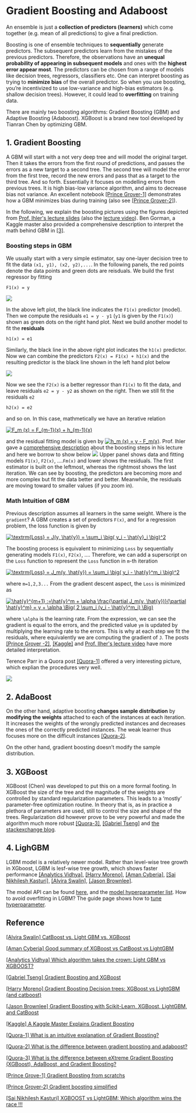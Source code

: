 # Gradient Boosting and Adaboost



An ensemble is just a **collection of predictors (learners)** which come together (e.g. mean of all predictions) to give a final prediction. 

Boosting is one of ensemble techniques to **sequentially** generate predictors. The subsequent predictors learn from the mistakes of the previous predictors. Therefore, the observations have an **unequal probability of appearing in subsequent models** and ones with the **highest error appear most**. The predictors can be chosen from a range of models like decision trees, regressors, classifiers etc. One can interpret boosting as trying to **minimize bias** of the overall predictor. So when you use boosting, you’re incentivized to use low-variance and high-bias estimators (e.g. shallow decision trees). However, it could lead to **overfitting** on training data. 

There are mainly two boosting algorithms: Gradient Boosting (GBM) and Adaptive Boosting (Adaboost). XGBoost is a brand new tool developed by Tianran Chen by optimizing GBM.


## 1. Gradient Boosting


 A GBM will start with a not very deep tree and will model the original target. Then it takes the errors from the first round of predictions, and passes the errors as a new target to a second tree. The second tree will model the error from the first tree, record the new errors and pass that as a target to the third tree. And so forth. Essentially it focuses on modelling errors from previous trees. It is high bias-low variance algorithm, and aims to decrease bias not variance. An excellent notebook [[Prince Grover-1]][Gradient Boosting from scratchs] demonstrates how a GBM minimizes bias during training (also see [[Prince Grover-2]][Gradient boosting simplified]).
   
In the following, we explain the boosting pictures using the figures depicted from [Prof. Ihler's lecture slides](http://sli.ics.uci.edu/Classes/2012F-273a?action=download&upname=10-ensembles.pdf) (also the [lecture video](https://www.youtube.com/watch?v=sRktKszFmSk)). Ben Gorman, a Kaggle master also provided a comprehensive description to interpret the math behind GBM in [[3]][A Kaggle Master Explains Gradient Boosting]. 


### Boosting steps in GBM


We usually start with a very simple estimator, say one-layer decision tree to fit the data `(x1, y1), (x2, y2),...`. In the following panels, the red points denote the data points and green dots are reisduals. We build the first regressor by fitting

    F1(x) = y

![](images/GBM1.png)

In the above left plot, the black line indicates the `F1(x)` predictor (model). Then we compute the residuals `e1 = y - y1` (`y1` is given by the `F1(x)`) shown as green dots on the right hand plot. Next we build another model to fit the **residuals** 

    h1(x) = e1

Similarly, the black line in the above right plot indicates the `h1(x)` predictor. Now we can combine the predictors `F2(x) = F1(x) + h1(x)` and the resulting predictor is the black line shown in the left hand plot below

![](images/GBM2.png)

Now we see the `F2(x)` is a better regressor than `F1(x)` to fit the data, and leave residuals `e2 = y - y2` as shown on the right. Then we still fit the residuals `e2`

    h2(x) = e2

and so on. In this case, mathmetically we have an iterative relation

<a href="https://www.codecogs.com/eqnedit.php?latex=F_m&space;(x)&space;=&space;F_{m-1}(x)&space;&plus;&space;h_{m-1}(x)" target="_blank"><img src="https://latex.codecogs.com/gif.latex?F_m&space;(x)&space;=&space;F_{m-1}(x)&space;&plus;&space;h_{m-1}(x)" title="F_m (x) = F_{m-1}(x) + h_{m-1}(x)" /></a>

and the residual fitting model is given by   <a href="https://www.codecogs.com/eqnedit.php?latex=h_m&space;(x)&space;=&space;y&space;-&space;F_m(x)" target="_blank"><img src="https://latex.codecogs.com/gif.latex?h_m&space;(x)&space;=&space;y&space;-&space;F_m(x)" title="h_m (x) = y - F_m(x)" /></a>. Prof. Ihler gave a [comprehensive description](http://sli.ics.uci.edu/Classes/2012F-273a?action=download&upname=10-ensembles.pdf) about the boosting steps in his lecture and here we borrow to show below
![](images/GBM3.png)
Upper panel shows data and fitting models `F1(x)`, `F2(x)`, ....`Fm(x)` and lower shows the residuals. The first estimator is built on the leftmost, whereas the rightmost shows the last iteration. We can see by boosting, the predictors are becoming more and more complex but fit the data better and better. Meanwhile, the residuals are moving toward to smaller values (if you zoom in).



### Math Intuition of GBM

Previous description assumes all learners in the same weight. Where is the `gradient`? A GBM creates a set of predictors `F(x)`, and for a regression problem, the loss function is given by  

<a href="https://www.codecogs.com/eqnedit.php?latex=\textrm{Loss}&space;=&space;J(y,&space;\hat{y})&space;=&space;\sum_i&space;\big(&space;y_i&space;-&space;\hat{y}_i&space;\big)^2" target="_blank"><img src="https://latex.codecogs.com/gif.latex?\textrm{Loss}&space;=&space;J(y,&space;\hat{y})&space;=&space;\sum_i&space;\big(&space;y_i&space;-&space;\hat{y}_i&space;\big)^2" title="\textrm{Loss} = J(y, \hat{y}) = \sum_i \big( y_i - \hat{y}_i \big)^2" /></a>

The boosting process is equivalent to minimizing `Loss` by sequentially generating models `F1(x)`, `F2(x)`, .... Therefore, we can add a superscript on the `Loss` function to represent the `Loss` function in `m`-th iteration

<a href="https://www.codecogs.com/eqnedit.php?latex=\textrm{Loss}&space;=&space;J_m(y,&space;\hat{y})&space;=&space;\sum_i&space;\big(&space;y_i&space;-&space;\hat{y}^m_i&space;\big)^2" target="_blank"><img src="https://latex.codecogs.com/gif.latex?\textrm{Loss}&space;=&space;J_m(y,&space;\hat{y})&space;=&space;\sum_i&space;\big(&space;y_i&space;-&space;\hat{y}^m_i&space;\big)^2" title="\textrm{Loss} = J_m(y, \hat{y}) = \sum_i \big( y_i - \hat{y}^m_i \big)^2" /></a>

where `m=1,2,3...` From the gradient descent aspect, the `Loss` is minimized as

<a href="https://www.codecogs.com/eqnedit.php?latex=\hat{y}^{m&plus;1}&space;:=\hat{y}^m&space;&plus;&space;\alpha&space;\frac{\partial&space;J_m(y,&space;\hat{y})}{\partial&space;\hat{y}^m}&space;=&space;y&space;&plus;&space;\alpha&space;\Big(&space;2&space;\sum_i&space;(y_i&space;-&space;\hat{y}^m_i)&space;\Big)" target="_blank"><img src="https://latex.codecogs.com/gif.latex?\hat{y}^{m&plus;1}&space;:=\hat{y}^m&space;&plus;&space;\alpha&space;\frac{\partial&space;J_m(y,&space;\hat{y})}{\partial&space;\hat{y}^m}&space;=&space;y&space;&plus;&space;\alpha&space;\Big(&space;2&space;\sum_i&space;(y_i&space;-&space;\hat{y}^m_i)&space;\Big)" title="\hat{y}^{m+1} :=\hat{y}^m + \alpha \frac{\partial J_m(y, \hat{y})}{\partial \hat{y}^m} = y + \alpha \Big( 2 \sum_i (y_i - \hat{y}^m_i) \Big)" /></a>

where `\alpha` is the learning rate. From the expression, we can see the gradient is equal to the errors, and the predicted value `ym` is updated by multiplying the learning rate to the errors. This is why at each step we fit the residuals, where equivalently we are computing the gradient of `J`. The posts [[Prince Grover
-2]][Gradient boosting simplified], [[Kaggle]][A Kaggle Master Explains Gradient Boosting] and [Prof. Ilher's lecture video](https://www.youtube.com/watch?v=sRktKszFmSk) have more detailed interpretation.

Terence Parr in a Quora post [[Quora-1]][What is an intuitive explanation of Gradient Boosting?] offered a very interesting picture, which explian the procedures very well.

![](images/golf.png)



## 2. AdaBoost

On the other hand, adaptive boosting **changes sample distribution** by **modifying the weights** attached to each of the instances at each iteration. It increases the weights of the wrongly predicted instances and decreases the ones of the correctly predicted instances. The weak learner thus focuses more on the difficult instances [[Quora-2]][What is the difference between gradient boosting and adaboost?].

On the other hand, gradient boosting doesn’t modify the sample distribution. 

## 3. XGBoost

XGBoost (Chen) was developed to put this on a more formal footing. In XGBoost the size of the tree and the magnitude of the weights are controlled by standard regularization parameters. This leads to a ‘mostly’ parameter-free optimization routine. In theory that is, as in practice a plethora of parameters are used, still to control the size and shape of the trees. Regularization did however prove to be very powerful and made the algorithm much more robust [[Quora-3]][What is the difference between eXtreme Gradient Boosting (XGBoost), AdaBoost, and Gradient Boosting?], [[Gabriel Tseng]][Gradient Boosting and XGBoost] and [the stackexchange blog](https://datascience.stackexchange.com/questions/16904/gbm-vs-xgboost-key-differences#:~:text=Quote%20from%20the%20author%20of,which%20gives%20it%20better%20performance.).


## 4. LighGBM

LGBM model is a relatively newer model. Rather than level-wise tree growth in XGboost, LGBM is lesf-wise tree growth, which shows faster performance [[Analytics Vidhya]][Which algorithm takes the crown: Light GBM vs XGBOOST?], [[Harry Moreno]][Gradient Boosting Decision trees: XGBoost vs LightGBM (and catboost)], [[Aman Cyberia]][Good summary of XGBoost vs CatBoost vs LightGBM], [[Sai Nikhilesh Kasturi]][XGBOOST vs LightGBM: Which algorithm wins the race !!!], [[Alvira Swalin]][CatBoost vs. Light GBM vs. XGBoost], [[Jason Brownlee]][Gradient Boosting with Scikit-Learn, XGBoost, LightGBM, and CatBoost]. 

The model API can be found [here](https://lightgbm.readthedocs.io/en/latest/Python-Intro.html), and the [model hyperparameter list](https://lightgbm.readthedocs.io/en/latest/Parameters.html). How to avoid overfitting in LGBM? The guide page shows how to [tune hyperparameter](https://lightgbm.readthedocs.io/en/latest/Parameters-Tuning.html).


## Reference


[CatBoost vs. Light GBM vs. XGBoost]: https://towardsdatascience.com/catboost-vs-light-gbm-vs-xgboost-5f93620723db
[[Alvira Swalin] CatBoost vs. Light GBM vs. XGBoost](https://towardsdatascience.com/catboost-vs-light-gbm-vs-xgboost-5f93620723db)

[Good summary of XGBoost vs CatBoost vs LightGBM]: https://www.kaggle.com/c/LANL-Earthquake-Prediction/discussion/89909
[[Aman Cyberia] Good summary of XGBoost vs CatBoost vs LightGBM](https://www.kaggle.com/c/LANL-Earthquake-Prediction/discussion/89909)

[Which algorithm takes the crown: Light GBM vs XGBOOST?]: https://www.analyticsvidhya.com/blog/2017/06/which-algorithm-takes-the-crown-light-gbm-vs-xgboost/
[[Analytics Vidhya] Which algorithm takes the crown: Light GBM vs XGBOOST?](https://www.analyticsvidhya.com/blog/2017/06/which-algorithm-takes-the-crown-light-gbm-vs-xgboost/)

[Gradient Boosting and XGBoost]: https://medium.com/@gabrieltseng/gradient-boosting-and-xgboost-c306c1bcfaf5
[[Gabriel Tseng] Gradient Boosting and XGBoost](https://medium.com/@gabrieltseng/gradient-boosting-and-xgboost-c306c1bcfaf5)

[Gradient Boosting Decision trees: XGBoost vs LightGBM (and catboost)]: https://medium.com/kaggle-nyc/gradient-boosting-decision-trees-xgboost-vs-lightgbm-and-catboost-72df6979e0bb#:~:text=In%20summary%2C%20LightGBM%20improves%20on,fraction%20of%20the%20whole%20dataset.
[[Harry Moreno] Gradient Boosting Decision trees: XGBoost vs LightGBM (and catboost)](https://medium.com/kaggle-nyc/gradient-boosting-decision-trees-xgboost-vs-lightgbm-and-catboost-72df6979e0bb#:~:text=In%20summary%2C%20LightGBM%20improves%20on,fraction%20of%20the%20whole%20dataset.)


[Gradient Boosting with Scikit-Learn, XGBoost, LightGBM, and CatBoost]: https://machinelearningmastery.com/gradient-boosting-with-scikit-learn-xgboost-lightgbm-and-catboost/
[[Jason Brownlee] Gradient Boosting with Scikit-Learn, XGBoost, LightGBM, and CatBoost](https://machinelearningmastery.com/gradient-boosting-with-scikit-learn-xgboost-lightgbm-and-catboost/)


[A Kaggle Master Explains Gradient Boosting]: http://blog.kaggle.com/2017/01/23/a-kaggle-master-explains-gradient-boosting/
[[Kaggle] A Kaggle Master Explains Gradient Boosting](http://blog.kaggle.com/2017/01/23/a-kaggle-master-explains-gradient-boosting/)

[What is an intuitive explanation of Gradient Boosting?]: https://www.quora.com/What-is-an-intuitive-explanation-of-Gradient-Boosting
[[Quora-1] What is an intuitive explanation of Gradient Boosting?](https://www.quora.com/What-is-an-intuitive-explanation-of-Gradient-Boosting)

[What is the difference between gradient boosting and adaboost?]: https://www.quora.com/What-is-the-difference-between-gradient-boosting-and-adaboost#
[[Quora-2] What is the difference between gradient boosting and adaboost?](https://www.quora.com/What-is-the-difference-between-gradient-boosting-and-adaboost#)

[What is the difference between eXtreme Gradient Boosting (XGBoost), AdaBoost, and Gradient Boosting?]: https://www.quora.com/What-is-the-difference-between-eXtreme-Gradient-Boosting-XGBoost-AdaBoost-and-Gradient-Boosting
[[Quora-3] What is the difference between eXtreme Gradient Boosting (XGBoost), AdaBoost, and Gradient Boosting?](https://www.quora.com/What-is-the-difference-between-eXtreme-Gradient-Boosting-XGBoost-AdaBoost-and-Gradient-Boosting)

[Gradient Boosting from scratchs]: https://medium.com/mlreview/gradient-boosting-from-scratch-1e317ae4587d
[[Prince Grove-1] Gradient Boosting from scratchs](https://medium.com/mlreview/gradient-boosting-from-scratch-1e317ae4587d)

[Gradient boosting simplified]: https://www.kaggle.com/grroverpr/gradient-boosting-simplified/
[[Prince Grover-2] Gradient boosting simplified](https://www.kaggle.com/grroverpr/gradient-boosting-simplified/)

[XGBOOST vs LightGBM: Which algorithm wins the race !!!]: https://towardsdatascience.com/lightgbm-vs-xgboost-which-algorithm-win-the-race-1ff7dd4917d#:~:text=The%20development%20of%20Boosting%20Machines,because%20it%20is%20extremely%20powerful.
[[Sai Nikhilesh Kasturi] XGBOOST vs LightGBM: Which algorithm wins the race !!!](https://towardsdatascience.com/lightgbm-vs-xgboost-which-algorithm-win-the-race-1ff7dd4917d#:~:text=The%20development%20of%20Boosting%20Machines,because%20it%20is%20extremely%20powerful.)


